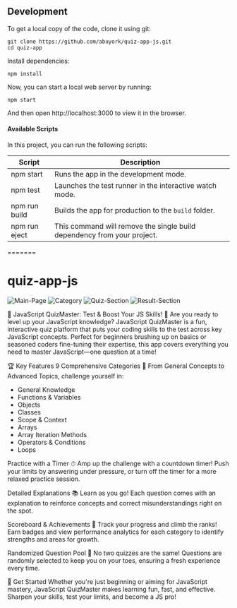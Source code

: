 ## Development

To get a local copy of the code, clone it using git:

```
git clone https://github.com/abuyork/quiz-app-js.git
cd quiz-app
```

Install dependencies:

```
npm install
```

Now, you can start a local web server by running:

```
npm start
```

And then open http://localhost:3000 to view it in the browser.

#### Available Scripts

In this project, you can run the following scripts:

| Script        | Description                                                             |
| ------------- | ----------------------------------------------------------------------- |
| npm start     | Runs the app in the development mode.                                   |
| npm test      | Launches the test runner in the interactive watch mode.                 |
| npm run build | Builds the app for production to the `build` folder.                    |
| npm run eject | This command will remove the single build dependency from your project. |

=======

# quiz-app-js
![Main-Page](https://github.com/user-attachments/assets/dd8dfe8d-c5b3-4bfc-af19-fb9866a26408) 
![Category](https://github.com/user-attachments/assets/cb0690a1-f1c1-4db8-aa22-b595696158ad)
![Quiz-Section](https://github.com/user-attachments/assets/d08deb04-c7f4-4fa2-be4f-52665d44a6ae)
![Result-Section](https://github.com/user-attachments/assets/a21efb5b-943e-4125-9d44-a1e577310524)


🧠 JavaScript QuizMaster: Test & Boost Your JS Skills! 🚀
Are you ready to level up your JavaScript knowledge? JavaScript QuizMaster is a fun, interactive quiz platform that puts your coding skills to the test across key JavaScript concepts. Perfect for beginners brushing up on basics or seasoned coders fine-tuning their expertise, this app covers everything you need to master JavaScript—one question at a time!

🏆 Key Features
9 Comprehensive Categories 🎯
From General Concepts to Advanced Topics, challenge yourself in:

- General Knowledge
- Functions & Variables
- Objects
- Classes
- Scope & Context
- Arrays
- Array Iteration Methods
- Operators & Conditions
- Loops

Practice with a Timer ⏱
Amp up the challenge with a countdown timer! Push your limits by answering under pressure, or turn off the timer for a more relaxed practice session.

Detailed Explanations 📚
Learn as you go! Each question comes with an explanation to reinforce concepts and correct misunderstandings right on the spot.

Scoreboard & Achievements 🥇
Track your progress and climb the ranks! Earn badges and view performance analytics for each category to identify strengths and areas for growth.

Randomized Question Pool 🔄
No two quizzes are the same! Questions are randomly selected to keep you on your toes, ensuring a fresh experience every time.

🚀 Get Started
Whether you're just beginning or aiming for JavaScript mastery, JavaScript QuizMaster makes learning fun, fast, and effective. Sharpen your skills, test your limits, and become a JS pro!
